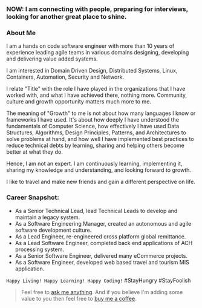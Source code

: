 ### NOW: I am connecting with people, preparing for interviews, looking for another great place to shine.


### About Me
I am a hands on code software engineer with more than 10 years of experience leading agile teams in various domains designing, developing and delivering value added systems. 

I am interested in Domain Driven Design, Distributed Systems, Linux, Containers, Automation, Security and Network. 

I relate "Title" with the role I have played in the organizations that I have worked with, and what I have achieved there, nothing more. Community, culture and growth opportunity matters much more to me.

The meaning of "Growth" to me is not about how many languages I know or frameworks I have used. It's about how deeply I have understood the fundamentals of Computer Science, how effectively I have used Data Structures, Algorithms, Design Principles, Patterns, and Architectures to solve problems at hand, and how well I have implemented best practices to reduce technical debts by learning, sharing and helping others become better at what they do.

Hence, I am not an expert. I am continuously learning, implementing it, sharing my knowledge and understanding, and looking forward to growth.  

I like to travel and make new friends and gain a different perspective on life.


### Career Snapshot:
- As a Senior Technical Lead, lead Technical Leads to develop and maintain a legacy system.
- As a Software Engineering Manager, created an autonomous and agile software development culture.
- As a Lead Engineer, re-engineered cross platform global remittance.
- As a Lead Software Engineer, completed back end applications of ACH processing system.
- As a Senior Software Engineer, delivered many eCommerce projects.
- As a Software Engineer, developed web based travel and tourism MIS application.
 
 
`Happy Living! Happy Learning! Happy Coding!` #StayHungry #StayFoolish

> Feel free to [ask me anything](https://github.com/codeanit/ama/issues).
> And if you believe I'm adding some value to you then feel free to [buy me a coffee](https://www.buymeacoffee.com/anit).
